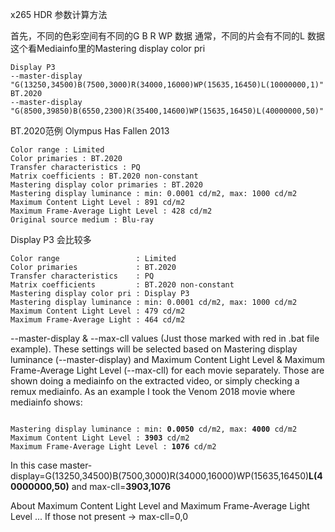 x265 HDR 参数计算方法

首先，不同的色彩空间有不同的G B R WP 数据
通常，不同的片会有不同的L 数据
这个看Mediainfo里的Mastering display color pri


```
Display P3
--master-display "G(13250,34500)B(7500,3000)R(34000,16000)WP(15635,16450)L(10000000,1)"
BT.2020
--master-display "G(8500,39850)B(6550,2300)R(35400,14600)WP(15635,16450)L(40000000,50)"
```

BT.2020范例 Olympus Has Fallen 2013
```
Color range : Limited
Color primaries : BT.2020
Transfer characteristics : PQ
Matrix coefficients : BT.2020 non-constant
Mastering display color primaries : BT.2020
Mastering display luminance : min: 0.0001 cd/m2, max: 1000 cd/m2
Maximum Content Light Level : 891 cd/m2
Maximum Frame-Average Light Level : 428 cd/m2
Original source medium : Blu-ray
```

Display P3 会比较多
```
Color range                 : Limited
Color primaries             : BT.2020
Transfer characteristics    : PQ
Matrix coefficients         : BT.2020 non-constant
Mastering display color pri : Display P3
Mastering display luminance : min: 0.0001 cd/m2, max: 1000 cd/m2
Maximum Content Light Level : 479 cd/m2
Maximum Frame-Average Light : 464 cd/m2
```


--master-display & --max-cll values (Just those marked with red in .bat file example).
These settings will be selected based on Mastering display luminance (--master-display) and Maximum Content Light Level & Maximum Frame-Average Light Level (--max-cll) for each movie separately.
Those are shown doing a mediainfo on the extracted video, or simply checking a remux mediainfo.
As an example I took the Venom 2018 movie where mediainfo shows:
<pre><code>
Mastering display luminance : min: <b>0.0050</b> cd/m2, max: <b>4000</b> cd/m2
Maximum Content Light Level : <b>3903</b> cd/m2
Maximum Frame-Average Light Level : <b>1076</b> cd/m2
</code></pre>
In this case master-display=G(13250,34500)B(7500,3000)R(34000,16000)WP(15635,16450)**L(40000000,50)** and max-cll=**3903,1076**

About Maximum Content Light Level and Maximum Frame-Average Light Level ... If those not present -> max-cll=0,0